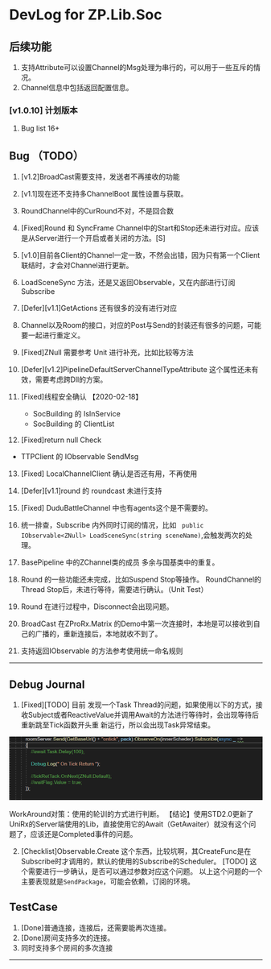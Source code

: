 # DevLog for ZP.Lib.Soc

## 后续功能
1. 支持Attribute可以设置Channel的Msg处理为串行的，可以用于一些互斥的情况。
2. Channel信息中包括返回配置信息。


### [v1.0.10] 计划版本
1. Bug list 16+




## Bug （TODO）
1. [v1.2]BroadCast需要支持，发送者不再接收的功能
2. [v1.1]现在还不支持多ChannelBoot 属性设置与获取。
3. RoundChannel中的CurRound不对，不是回合数
4. [Fixed]Round 和 SyncFrame Channel中的Start和Stop还未进行对应。应该是从Server进行一个开启或者关闭的方法。[S]
5. [v1.0]目前各Client的Channel一定一致，不然会出错，因为只有第一个Client联结时，才会对Channel进行更新。
6. LoadSceneSync 方法，还是又返回Observable，又在内部进行订阅 Subscribe
7. [Defer][v1.1]GetActions 还有很多的没有进行对应
8. Channel以及Room的接口，对应的Post与Send的封装还有很多的问题，可能要一起进行重定义。
   
9.  [Fixed]ZNull 需要参考 Unit 进行补充，比如比较等方法
    
10. [Defer][v1.2]PipelineDefaultServerChannelTypeAttribute 这个属性还未有效，需要考虑跨Dll的方案。
11. [Fixed]线程安全确认 【2020-02-18】
    -  SocBuilding 的 IsInService
    -  SocBuilding 的 ClientList

12. [Fixed]return null Check
 - TTPClient 的 IObservable<string> SendMsg

13. [Fixed] LocalChannelClient 确认是否还有用，不再使用
14. [Defer][v1.1]round 的 roundcast 未进行支持
    
15. [Fixed] DuduBattleChannel 中也有agents这个是不需要的。
16. 统一排查，Subscribe 内外同时订阅的情况，比如 ` public IObservable<ZNull> LoadSceneSync(string sceneName)`,会触发两次的处理。
17. BasePipeline 中的ZChannel类的成员 多余与国基类中的重复。

18. Round 的一些功能还未完成，比如Suspend Stop等操作。
    RoundChannel的Thread Stop后，未进行等待，需要进行确认。（Unit Test）

19. Round 在进行过程中，Disconnect会出现问题。

20. BroadCast 在ZProRx.Matrix 的Demo中第一次连接时，本地是可以接收到自己的广播的，重新连接后，本地就收不到了。

21. 支持返回IObservable 的方法参考使用统一命名规则

-------------------------------------------------------------------------

## Debug Journal
1. [Fixed][TODO] 目前 发现一个Task Thread的问题，如果使用以下的方式，接收Subject或者ReactiveValue并调用Await的方法进行等待时，会出现等待后重新跳至Tick函数开头重
新运行，所以会出现Task异常结束。

![](./Docs/img/Readme_2019-10-22-16-00-37.png)

WorkAround对策：使用的轮训的方式进行判断。
【结论】使用STD2.0更新了UniRx的Server端使用的Lib，直接使用它的Await（GetAwaiter）就没有这个问题了，应该还是Completed事件的问题。

2. [Checklist]Observable.Create 这个东西，比较坑啊，其CreateFunc是在Subscribe时才调用的，默认的使用的Subscribe的Scheduler。
[TODO] 这个需要进行一步确认，是否可以通过参数对应这个问题。
以上这个问题的一个主要表现就是`SendPackage`，可能会依赖，订阅的环境。

## TestCase
1. [Done]普通连接，连接后，还需要能再次连接。
2. [Done]房间支持多次的连接。
3. 同时支持多个房间的多次连接

---